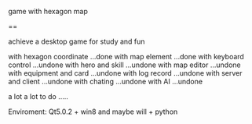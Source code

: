 
game with hexagon map

==

achieve a desktop game for study and fun

with hexagon coordinate ...done
with map element        ...done
with keyboard control   ...undone
with hero and skill     ...undone
with map editor         ...undone
with equipment and card ...undone
with log record         ...undone
with server and client  ...undone
with chating            ...undone
with AI                 ...undone

a lot a lot to do .....

Enviroment: Qt5.0.2 + win8 and maybe will + python
